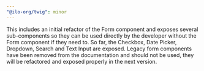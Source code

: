 ```yaml
---
"@ilo-org/twig": minor
---
```


This includes an initial refactor of the Form component and exposes several sub-components so they can be used directly by the developer without the Form component if they need to. So far, the Checkbox, Date Picker, Dropdown, Search and Text Input are exposed. Legacy form components have been removed from the documentation and should not be used, they will be refactored and exposed properly in the next version.

